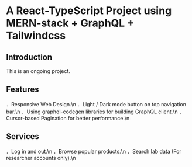 # A React-TypeScript Project using MERN-stack + GraphQL + Tailwindcss

## Introduction

This is an ongoing project.

## Features

．Responsive Web Design.\n
．Light / Dark mode button on top navigation bar.\n
．Using graphql-codegen libraries for building GraphQL client.\n
．Cursor-based Pagination for better performance.\n

## Services

．Log in and out.\n
．Browse popular products.\n
．Search lab data (For researcher accounts only).\n

